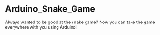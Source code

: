 # Arduino_Snake_Game
Always wanted to be good at the snake game? Now you can take the game everywhere with you using Arduino!

